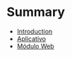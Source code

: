 # Summary

* [Introduction](README.md)
* [Aplicativo](aplicativo.md)
* [Módulo Web](módulo-web.md)

